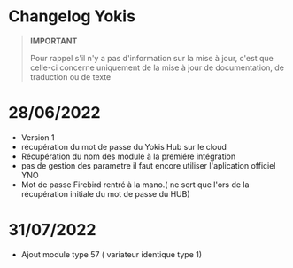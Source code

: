 # Changelog Yokis

>**IMPORTANT**
>
>Pour rappel s'il n'y a pas d'information sur la mise à jour, c'est que celle-ci concerne uniquement de la mise à jour de documentation, de traduction ou de texte

# 28/06/2022

- Version 1
- récupération du mot de passe du Yokis Hub sur le cloud
- Récupération du nom des module à la premiére intégration 
- pas de gestion des parametre il faut encore utiliser l'aplication officiel YNO
- Mot de passe Firebird rentré à la mano.( ne sert que l'ors de la récupération initiale du mot de passe du HUB)


# 31/07/2022

- Ajout module type 57 ( variateur identique type 1)
